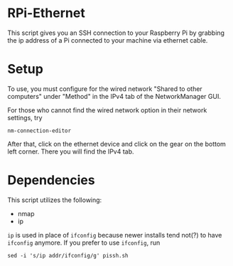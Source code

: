 # RPi-Ethernet

This script gives you an SSH connection to your Raspberry Pi by grabbing the ip address of a Pi connected to your machine via ethernet cable.

# Setup
To use, you must configure for the wired network "Shared to other computers" under "Method" in the IPv4 tab of the NetworkManager GUI.

For those who cannot find the wired network option in their network settings, try

`nm-connection-editor`

After that, click on the ethernet device and click on the gear on the bottom left corner.  There you will find the IPv4 tab.

# Dependencies
This script utilizes the following:

- nmap
- ip

`ip` is used in place of `ifconfig` because newer installs tend not(?) to have `ifconfig` anymore.  If you prefer to use `ifconfig`, run

`sed -i 's/ip addr/ifconfig/g' pissh.sh`
